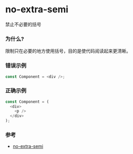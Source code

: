 # no-extra-semi

禁止不必要的括号

### 为什么?

限制只在必要的地方使用括号，目的是使代码阅读起来更清晰。

### 错误示例

```js
const Component = <div />;
```

### 正确示例

```js
const Component = (
  <div>
    <p />
  </div>
);
```

### 参考

- [no-extra-semi](https://eslint.org/docs/rules/no-extra-semi)
